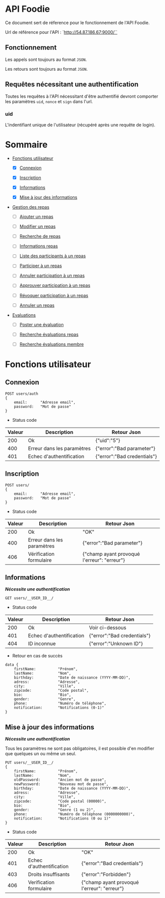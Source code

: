 # API Foodie

Ce document sert de réference pour le fonctionnement de l'API Foodie.

Url de référence pour l'API : `http://54.87.186.67:9000/``

## Fonctionnement

Les appels sont toujours au format ``JSON``.

Les retours sont toujours au format ``JSON``.

## Requêtes nécessitant une authentification

Toutes les requêtes à l'API nécessitant d'être authentifié devront comporter les paramètres ``uid``, ``nonce`` et ``sign`` dans l'url.

### uid

L'indentifiant unique de l'utilisateur (récupéré après une requête de login).


# Sommaire

- [Fonctions utilisateur](#fonctions-utilisateur)
    - [X] [Connexion](#connexion)
    - [x] [Inscription](#inscription)
    - [X] [Informations](#informations)
    - [X] [Mise à jour des informations](#mise-à-jour-des-informations)


- [Gestion des repas](#gestion-des-repas)
    - [ ] [Ajouter un repas](#ajouter-un-repas)
    - [ ] [Modifier un repas](#modifier-un-repas)
    - [ ] [Recherche de repas](#recherche-de-repas)
    - [ ] [Informations repas](#informations-repas)
    - [ ] [Liste des participants à un repas](#liste-des-participants-à-un-repas)
    - [ ] [Participer à un repas](#participer-à-un-repas)
    - [ ] [Annuler participation à un repas](#annuler-participation-à-un-repas)
    - [ ] [Approuver participation à un repas](#approuver-participation-à-un-repas)
    - [ ] [Révoquer participation à un repas](#révoquer-participation-à-un-repas)
    - [ ] [Annuler un repas](#annuler-un-repas)
    
    
- [Evaluations](#evaluations)
    - [ ] [Poster une évaluation](#poster-une-evaluation)
    - [ ] [Recherche évaluations repas](#recherche-evaluations-repas)
    - [ ] [Recherche évaluations membre](#recherche-evaluations-membre)


# Fonctions utilisateur

## Connexion

```
POST users/auth
{
    email:      "Adresse email",
    password:   "Mot de passe"
}
```
- Status code

Valeur  | Description               | Retour Json
------- | -----------               | -----------
200     | Ok                        | {"uid":"5"}
400     | Erreur dans les paramètres| {"error":"Bad parameter"}
401     | Echec d'authentification  | {"error":"Bad credentials"}

## Inscription

```
POST users/
{
    email:      "Adresse email",
    password:   "Mot de passe"
}
```

- Status code

Valeur  | Description              | Retour Json
------- | -----------              | -----------
200     | Ok                       | "OK"
400     | Erreur dans les paramètres| {"error":"Bad parameter"}
406     | Vérification formulaire  | {"champ ayant provoqué l'erreur": "erreur"}

## Informations

***Nécessite une authentification***

```
GET users/__USER_ID__/
```

- Status code

Valeur  | Description               | Retour Json
------- | -----------               | -----------
200     | Ok                        | Voir ci-dessous
401     | Echec d'authentification  | {"error":"Bad credentials"}
404     | ID inconnue               | {"error":"Unknown ID"}

- Retour en cas de succès

```
data {
    firstName:          "Prénom",
    lastName:           "Nom",
    birthday:           "Date de naissance (YYYY-MM-DD)",
    adress:             "Adresse",
    city:               "Ville",
    zipcode:            "Code postal",
    bio:                "Bio",
    gender:             "Genre",
    phone:              "Numéro de téléphone",
    notification:       "Notifications (0-1)"
}
```

## Mise à jour des informations

***Nécessite une authentification***

Tous les paramètres ne sont pas obligatoires, il est possible d'en modifier que quelques un ou même un seul.

```
PUT users/__USER_ID__/
{
    firstName:          "Prénom",
    lastName:           "Nom",
    oldPassword:        "Ancien mot de passe",
    newPassword:        "Nouveau mot de passe",
    birthday:           "Date de naissance (YYYY-MM-DD)",
    adress:             "Adresse",
    city:               "Ville",
    zipcode:            "Code postal (00000)",
    bio:                "Bio",
    gender:             "Genre (1 ou 2)",
    phone:              "Numéro de téléphone (0000000000)",
    notification:       "Notifications (0 ou 1)"
}
```

- Status code

Valeur  | Description               | Retour Json
------- | -----------               | -----------
200     | Ok                        | "OK"
401     | Echec d'authentification  | {"error":"Bad credentials"}
403     | Droits insuffisants       | {"error":"Forbidden"}
406     | Verification formulaire   | {"champ ayant provoqué l'erreur": "erreur"}

